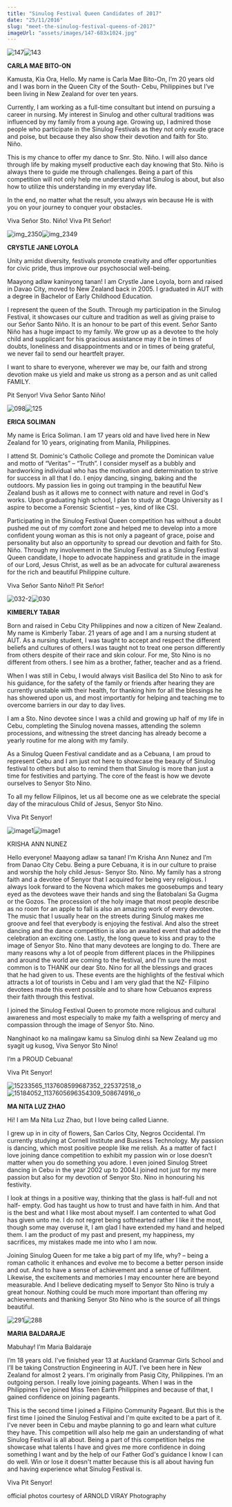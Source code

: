 ```yaml
---
title: "Sinulog Festival Queen Candidates of 2017"
date: "25/11/2016"
slug: "meet-the-sinulog-festival-queens-of-2017"
imageUrl: "assets/images/147-683x1024.jpg"
---
```


![147](https://i0.wp.com/santonino-nz.org/wp-content/uploads/2016/11/147-683x1024.jpg?resize=300%2C450)![143](https://i0.wp.com/santonino-nz.org/wp-content/uploads/2016/11/143-683x1024.jpg?resize=300%2C450)

**CARLA MAE BITO-ON**

Kamusta, Kia Ora, Hello. My name is Carla Mae Bito-On, I’m 20 years old and I was born in the Queen City of the South- Cebu, Philippines but I’ve been living in New Zealand for over ten years.

Currently, I am working as a full-time consultant but intend on pursuing a career in nursing. My interest in Sinulog and other cultural traditions was influenced by my family from a young age. Growing up, I admired those people who participate in the Sinulog Festivals as they not only exude grace and poise, but because they also show their devotion and faith for Sto. Niño.

This is my chance to offer my dance to Snr. Sto. Niño. I will also dance through life by making myself productive each day knowing that Sto. Niño is always there to guide me through challenges. Being a part of this competition will not only help me understand what Sinulog is about, but also how to utilize this understanding in my everyday life.

In the end, no matter what the result, you always win because He is with you on your journey to conquer your obstacles.

Viva Señor Sto. Niño! Viva Pit Señor!

![img_2350](https://i0.wp.com/santonino-nz.org/wp-content/uploads/2016/11/IMG_2350.jpg?resize=300%2C466)![img_2349](https://i0.wp.com/santonino-nz.org/wp-content/uploads/2016/11/IMG_2349.jpg?resize=298%2C465)

**CRYSTLE JANE LOYOLA**

Unity amidst diversity, festivals promote creativity and offer opportunities for civic pride, thus improve our psychosocial well-being.

Maayong adlaw kaninyong tanan! I am Crystle Jane Loyola, born and raised in Davao City, moved to New Zealand back in 2005. I graduated in AUT with a degree in Bachelor of Early Childhood Education.

I represent the queen of the South. Through my participation in the Sinulog Festival, it showcases our culture and tradition as well as giving praise to our Señor Santo Niño. It is an honour to be part of this event. Señor Santo Niño has a huge impact to my family. We grow up as a devotee to the holy child and supplicant for his gracious assistance may it be in times of doubts, loneliness and disappointments and or in times of being grateful, we never fail to send our heartfelt prayer.

I want to share to everyone, wherever we may be, our faith and strong devotion make us yield and make us strong as a person and as unit called FAMILY.

Pit Senyor! Viva Señor Santo Niño!

![098](https://i0.wp.com/santonino-nz.org/wp-content/uploads/2016/11/098-683x1024.jpg?resize=300%2C450)![125](https://i0.wp.com/santonino-nz.org/wp-content/uploads/2016/11/125-683x1024.jpg?resize=300%2C450)

**ERICA SOLIMAN**

My name is Erica Soliman. I am 17 years old and have lived here in New Zealand for 10 years, originating from Manila, Philippines.

I attend St. Dominic's Catholic College and promote the Dominican value and motto of “Veritas” – “Truth”. I consider myself as a bubbly and hardworking individual who has the motivation and determination to strive for success in all that I do. I enjoy dancing, singing, baking and the outdoors. My passion lies in going out tramping in the beautiful New Zealand bush as it allows me to connect with nature and revel in God's works. Upon graduating high school, I plan to study at Otago University as I aspire to become a Forensic Scientist – yes, kind of like CSI.

Participating in the Sinulog Festival Queen competition has without a doubt pushed me out of my comfort zone and helped me to develop into a more confident young woman as this is not only a pageant of grace, poise and personality but also an opportunity to spread our devotion and faith for Sto. Niño. Through my involvement in the Sinulog Festival as a Sinulog Festival Queen candidate, I hope to advocate happiness and gratitude in the image of our Lord, Jesus Christ, as well as be an advocate for cultural awareness for the rich and beautiful Philippine culture.

Viva Señor Santo Niño!! Pit Señor!

![032-2](https://i0.wp.com/santonino-nz.org/wp-content/uploads/2016/11/032-2-683x1024.jpg?resize=300%2C450)![030](https://i0.wp.com/santonino-nz.org/wp-content/uploads/2016/11/030-683x1024.jpg?resize=300%2C450)

**KIMBERLY TABAR**

Born and raised in Cebu City Philippines and now a citizen of New Zealand. My name is Kimberly Tabar. 21 years of age and I am a nursing student at AUT. As a nursing student, I was taught to accept and respect the different beliefs and cultures of others.I was taught not to treat one person differently from others despite of their race and skin colour. For me, Sto Nino is no different from others. I see him as a brother, father, teacher and as a friend.

When I was still in Cebu, I would always visit Basilica del Sto Nino to ask for his guidance, for the safety of the family or friends after hearing they are currently unstable with their health, for thanking him for all the blessings he has showered upon us, and most importantly for helping and teaching me to overcome barriers in our day to day lives.

I am a Sto. Nino devotee since I was a child and growing up half of my life in Cebu, completing the Sinulog novena masses, attending the solemn processions, and witnessing the street dancing has already become a yearly routine for me along with my family.

As a Sinulog Queen Festival candidate and as a Cebuana, I am proud to represent Cebu and I am just not here to showcase the beauty of Sinulog festival to others but also to remind them that Sinulog is more than just a time for festivities and partying. The core of the feast is how we devote ourselves to Senyor Sto Nino.

To all my fellow Filipinos, let us all become one as we celebrate the special day of the miraculous Child of Jesus, Senyor Sto Nino.

Viva Pit Senyor!

![image1](https://i0.wp.com/santonino-nz.org/wp-content/uploads/2016/11/image1.jpg?resize=301%2C475)![image1](https://i0.wp.com/santonino-nz.org/wp-content/uploads/2016/11/image1-1.jpg?resize=298%2C474)

KRISHA ANN NUNEZ

Hello everyone! Maayong adlaw sa tanan! I’m Krisha Ann Nunez and I’m from Danao City Cebu. Being a pure Cebuana, it is in our culture to praise and worship the holy child Jesus- Senyor Sto. Nino. My family has a strong faith and a devotee of Senyor that I acquired for being very religious. I always look forward to the Novena which makes me goosebumps and teary eyed as the devotees wave their hands and sing the Batobalani Sa Gugma or the Gozos. The procession of the holy image that most people describe as no room for an apple to fall is also an amazing work of every devotee. The music that I usually hear on the streets during Sinulog makes me groove and feel that everybody is enjoying the festival. And also the street dancing and the dance competition is also an awaited event that added the celebration an exciting one. Lastly, the long queue to kiss and pray to the image of Senyor Sto. Nino that many devotees are longing to do. There are many reasons why a lot of people from different places in the Philippines and around the world are coming to the festival, and I’m sure the most common is to THANK our dear Sto. Nino for all the blessings and graces that he had given to us. These events are the highlights of the festival which attracts a lot of tourists in Cebu and I am very glad that the NZ- Filipino devotees made this event possible and to share how Cebuanos express their faith through this festival.

I joined the Sinulog Festival Queen to promote more religious and cultural awareness and most especially to make my faith a wellspring of mercy and compassion through the image of Senyor Sto. Nino.

Nanghinaot ko na malingaw kamu sa Sinulog dinhi sa New Zealand ug mo syagit ug kusog, Viva Senyor Sto Nino!

I’m a PROUD Cebuana!

Viva Pit Senyor!

![15233565_1137608599687352_225372518_o](https://i0.wp.com/santonino-nz.org/wp-content/uploads/2016/11/15233565_1137608599687352_225372518_o-640x1024.jpg?resize=300%2C480)![15184052_1137605696354309_508674916_o](https://i0.wp.com/santonino-nz.org/wp-content/uploads/2016/11/15184052_1137605696354309_508674916_o-624x1024.jpg?resize=292%2C480)

**MA NITA LUZ ZHAO**

Hi! I am Ma Nita Luz Zhao, but I love being called Lianne.

I grew up in in city of flowers, San Carlos City, Negros Occidental. I’m currently studying at Cornell Institute and Business Technology. My passion is dancing, which most positive people like me relish. As a matter of fact I love joining dance competition to exhibit my passion win or lose doesn’t matter when you do something you adore. I even joined Sinulog Street dancing in Cebu in the year 2002 up to 2004.I joined not just for my mere passion but also for my devotion of Senyor Sto. Nino in honouring his festivity.

I look at things in a positive way, thinking that the glass is half-full and not half- empty. God has taught us how to trust and have faith in him. And that is the best and what I like most about myself. I am contented to what God has given unto me. I do not regret being softhearted rather I like it the most, though some may overuse it, I am glad I have extended my hand and helped them. I am the product of my past and present, my happiness, my sacrifices, my mistakes made me into who I am now.

Joining Sinulog Queen for me take a big part of my life, why? – being a roman catholic it enhances and evolve me to become a better person inside and out. And to have a sense of achievement and a sense of fulfillment. Likewise, the excitements and memories I may encounter here are beyond measurable. And I believe dedicating myself to Senyor Sto Nino is truly a great honour. Nothing could be much more important than offering my achievements and thanking Senyor Sto Nino who is the source of all things beautiful.

![291](https://i0.wp.com/santonino-nz.org/wp-content/uploads/2016/11/291-683x1024.jpg?resize=300%2C449)![288](https://i0.wp.com/santonino-nz.org/wp-content/uploads/2016/11/288-683x1024.jpg?resize=299%2C449)

**MARIA BALDARAJE**

Mabuhay! I’m Maria Baldaraje

I’m 18 years old. I’ve finished year 13 at Auckland Grammar Girls School and I’ll be taking Construction Engineering in AUT. I’ve been here in New Zealand for almost 2 years. I'm originally from Pasig City, Philippines. I’m an outgoing person. I really love joining pageants. When I was in the Philippines I’ve joined Miss Teen Earth Philippines and because of that, I gained confidence on joining pageants.

This is the second time I joined a Filipino Community Pageant. But this is the first time I joined the Sinulog Festival and I'm quite excited to be a part of it. I've never been in Cebu and maybe planning to go and learn what culture they have. This competition will also help me gain an understanding of what Sinulog Festival is all about. Being a part of this competition helps me showcase what talents I have and gives me more confidence in doing something I want and by the help of our Father God's guidance I know I can do well. Win or lose it doesn't matter because this is all about having fun and having experience what Sinulog Festival is.

Viva Pit Senyor!

official photos courtesy of ARNOLD VIRAY Photography